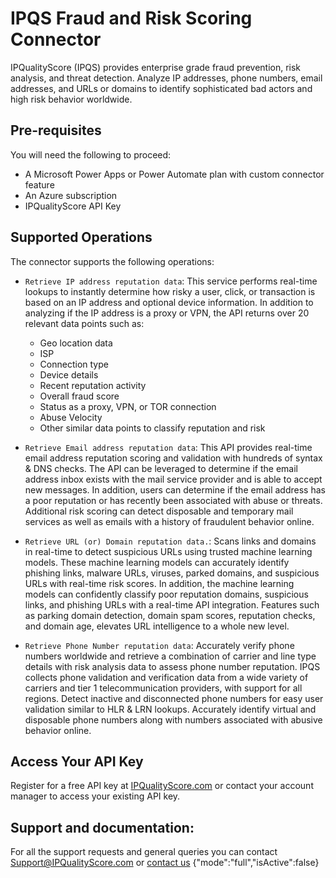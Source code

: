 # IPQS Fraud and Risk Scoring Connector

IPQualityScore (IPQS) provides enterprise grade fraud prevention, risk analysis, and threat detection. Analyze IP addresses, phone numbers, email addresses, and URLs or domains to identify sophisticated bad actors and high risk behavior worldwide.

## Pre-requisites
You will need the following to proceed:
* A Microsoft Power Apps or Power Automate plan with custom connector feature
* An Azure subscription
* IPQualityScore API Key

## Supported Operations
The connector supports the following operations:
* `Retrieve IP address reputation data`: This service performs real-time lookups to instantly determine how risky a user, click, or transaction is based on an IP address and optional device information. In addition to analyzing if the IP address is a proxy or VPN, the API returns over 20 relevant data points such as: 

  * Geo location data
  * ISP
  * Connection type
  * Device details
  * Recent reputation activity
  * Overall fraud score
  * Status as a proxy, VPN, or TOR connection
  * Abuse Velocity
  * Other similar data points to classify reputation and risk

* `Retrieve Email address reputation data`: This API provides real-time email address reputation scoring and validation with hundreds of syntax & DNS checks. The API can be leveraged to determine if the email address inbox exists with the mail service provider and is able to accept new messages. In addition, users can determine if the email address has a poor reputation or has recently been associated with abuse or threats. Additional risk scoring can detect disposable and temporary mail services as well as emails with a history of fraudulent behavior online.

* `Retrieve URL (or) Domain reputation data.`: Scans links and domains in real-time to detect suspicious URLs using trusted machine learning models. These machine learning models can accurately identify phishing links, malware URLs, viruses, parked domains, and suspicious URLs with real-time risk scores. In addition, the machine learning models can confidently classify poor reputation domains, suspicious links, and phishing URLs with a real-time API integration.
Features such as parking domain detection, domain spam scores, reputation checks, and domain age, elevates URL intelligence to a whole new level.

* `Retrieve Phone Number reputation data`: Accurately verify phone numbers worldwide and retrieve a combination of carrier and line type details with risk analysis data to assess phone number reputation. IPQS collects phone validation and verification data from a wide variety of carriers and tier 1 telecommunication providers, with support for all regions. Detect inactive and disconnected phone numbers for easy user validation similar to HLR & LRN lookups. Accurately identify virtual and disposable phone numbers along with numbers associated with abusive behavior online.

## Access Your API Key
Register for a free API key at [IPQualityScore.com](https://www.ipqualityscore.com/create-account/azure) or contact your account manager to access your existing API key.

## Support and documentation: 
For all the support requests and general queries you can contact Support@IPQualityScore.com or [contact us](https://www.ipqualityscore.com/contact-us)
{"mode":"full","isActive":false}
